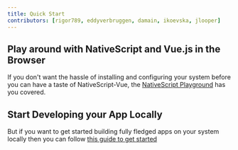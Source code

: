 ```yaml
---
title: Quick Start
contributors: [rigor789, eddyverbruggen, damain, ikoevska, jlooper]
---
```


## Play around with NativeScript and Vue.js in the Browser
If you don't want the hassle of installing and configuring your system before you can have a taste of NativeScript-Vue, the [NativeScript Playground](/en/docs/getting-started/playground-tutorial) has you covered.

## Start Developing your App Locally
But if you want to get started building fully fledged apps on your system locally then you can follow [this guide to get started](/en/docs/getting-started/installation)
